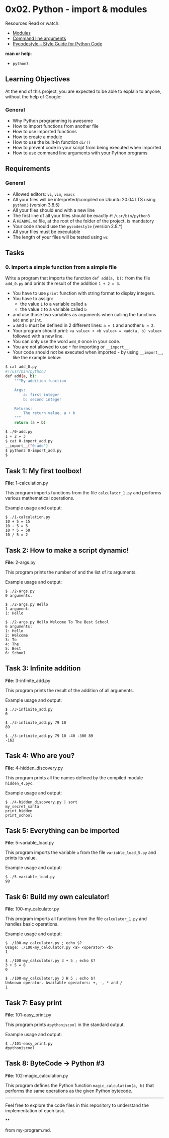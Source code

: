 # 0x02. Python - import & modules

Resources
Read or watch:

- [Modules](https://docs.python.org/3/tutorial/modules.html)
- [Command line arguments](https://docs.python.org/3/tutorial/stdlib.html#command-line-arguments)
- [Pycodestyle – Style Guide for Python Code](https://www.python.org/dev/peps/pep-0008/)

**man or help**:

- `python3`

## Learning Objectives
At the end of this project, you are expected to be able to explain to anyone, without the help of Google:

### General
- Why Python programming is awesome
- How to import functions from another file
- How to use imported functions
- How to create a module
- How to use the built-in function `dir()`
- How to prevent code in your script from being executed when imported
- How to use command line arguments with your Python programs

## Requirements
### General
- Allowed editors: `vi`, `vim`, `emacs`
- All your files will be interpreted/compiled on Ubuntu 20.04 LTS using `python3` (version 3.8.5)
- All your files should end with a new line
- The first line of all your files should be exactly `#!/usr/bin/python3`
- A `README.md` file, at the root of the folder of the project, is mandatory
- Your code should use the `pycodestyle` (version 2.8.\*)
- All your files must be executable
- The length of your files will be tested using `wc`

## Tasks

### 0. Import a simple function from a simple file

Write a program that imports the function `def add(a, b):` from the file `add_0.py` and prints the result of the addition `1 + 2 = 3`.

- You have to use `print` function with string format to display integers.
- You have to assign:
  - the value `1` to a variable called `a`
  - the value `2` to a variable called `b`
- and use those two variables as arguments when calling the functions `add` and `print`.
- `a` and `b` must be defined in 2 different lines: `a = 1` and another `b = 2`.
- Your program should print: `<a value> + <b value> = <add(a, b) value>` followed with a new line.
- You can only use the word `add_0` once in your code.
- You are not allowed to use `*` for importing or `__import__`.
- Your code should not be executed when imported - by using `__import__`, like the example below:

```bash
$ cat add_0.py
#!/usr/bin/python3
def add(a, b):
    """My addition function

    Args:
        a: first integer
        b: second integer

    Returns:
        The return value. a + b
    """
    return (a + b)

$ ./0-add.py
1 + 2 = 3
$ cat 0-import_add.py
__import__("0-add")
$ python3 0-import_add.py
$
```
## Task 1: My first toolbox!

**File**: 1-calculation.py

This program imports functions from the file `calculator_1.py` and performs various mathematical operations.

Example usage and output:
```
$ ./1-calculation.py
10 + 5 = 15
10 - 5 = 5
10 * 5 = 50
10 / 5 = 2
```

## Task 2: How to make a script dynamic!

**File**: 2-args.py

This program prints the number of and the list of its arguments.

Example usage and output:
```
$ ./2-args.py
0 arguments.

$ ./2-args.py Hello
1 argument:
1: Hello

$ ./2-args.py Hello Welcome To The Best School
6 arguments:
1: Hello
2: Welcome
3: To
4: The
5: Best
6: School
```

## Task 3: Infinite addition

**File**: 3-infinite_add.py

This program prints the result of the addition of all arguments.

Example usage and output:
```
$ ./3-infinite_add.py
0

$ ./3-infinite_add.py 79 10
89

$ ./3-infinite_add.py 79 10 -40 -300 89
-162
```

## Task 4: Who are you?

**File**: 4-hidden_discovery.py

This program prints all the names defined by the compiled module `hidden_4.pyc`.

Example usage and output:
```
$ ./4-hidden_discovery.py | sort
my_secret_santa
print_hidden
print_school
```

## Task 5: Everything can be imported

**File**: 5-variable_load.py

This program imports the variable `a` from the file `variable_load_5.py` and prints its value.

Example usage and output:
```
$ ./5-variable_load.py
98
```

## Task 6: Build my own calculator!

**File**: 100-my_calculator.py

This program imports all functions from the file `calculator_1.py` and handles basic operations.

Example usage and output:
```
$ ./100-my_calculator.py ; echo $?
Usage: ./100-my_calculator.py <a> <operator> <b>
1

$ ./100-my_calculator.py 3 + 5 ; echo $?
3 + 5 = 8
0

$ ./100-my_calculator.py 3 H 5 ; echo $?
Unknown operator. Available operators: +, -, * and /
1
```

## Task 7: Easy print

**File**: 101-easy_print.py

This program prints `#pythoniscool` in the standard output.

Example usage and output:
```
$ ./101-easy_print.py
#pythoniscool
```

## Task 8: ByteCode -> Python #3

**File**: 102-magic_calculation.py

This program defines the Python function `magic_calculation(a, b)` that performs the same operations as the given Python bytecode.

---

Feel free to explore the code files in this repository to understand the implementation of each task.

**

 from my-program.md.

